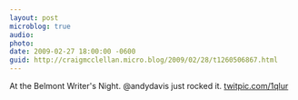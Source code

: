 ```yaml
---
layout: post
microblog: true
audio: 
photo: 
date: 2009-02-27 18:00:00 -0600
guid: http://craigmcclellan.micro.blog/2009/02/28/t1260506867.html
---
```

At the Belmont Writer's Night. @andydavis just rocked it.  [twitpic.com/1qlur](http://twitpic.com/1qlur)
